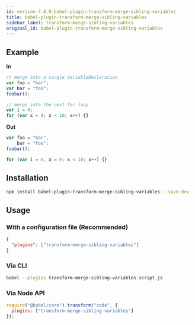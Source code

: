 ```yaml
---
id: version-7.8.0-babel-plugin-transform-merge-sibling-variables
title: babel-plugin-transform-merge-sibling-variables
sidebar_label: transform-merge-sibling-variables
original_id: babel-plugin-transform-merge-sibling-variables
---
```


## Example

**In**

```javascript
// merge into a single VariableDeclaration
var foo = "bar";
var bar = "foo";
foobar();

// merge into the next for loop
var i = 0;
for (var x = 0; x < 10; x++) {}
```

**Out**

```javascript
var foo = "bar",
    bar = "foo";
foobar();

for (var i = 0, x = 0; x < 10; x++) {}
```

## Installation

```sh
npm install babel-plugin-transform-merge-sibling-variables --save-dev
```

## Usage

### With a configuration file (Recommended)

```json
{
  "plugins": ["transform-merge-sibling-variables"]
}
```

### Via CLI

```sh
babel --plugins transform-merge-sibling-variables script.js
```

### Via Node API

```javascript
require("@babel/core").transform("code", {
  plugins: ["transform-merge-sibling-variables"]
});
```

